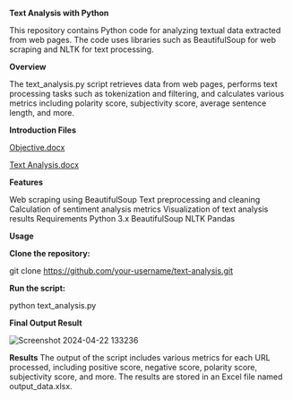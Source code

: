 
**Text Analysis with Python**

This repository contains Python code for analyzing textual data extracted from web pages. The code uses libraries such as BeautifulSoup for web scraping and NLTK for text processing.


**Overview**


The text_analysis.py script retrieves data from web pages, performs text processing tasks such as tokenization and filtering, and calculates various metrics including polarity score, subjectivity score, average sentence length, and more.


**Introduction Files**


[Objective.docx](https://github.com/shivam-th11/BlackCoffer-Text-Analysis/files/15059784/Objective.docx)


[Text Analysis.docx](https://github.com/shivam-th11/BlackCoffer-Text-Analysis/files/15059802/Text.Analysis.docx)


**Features**


Web scraping using BeautifulSoup
Text preprocessing and cleaning
Calculation of sentiment analysis metrics
Visualization of text analysis results
Requirements
Python 3.x
BeautifulSoup
NLTK
Pandas

**Usage**

**Clone the repository:**

git clone https://github.com/your-username/text-analysis.git

**Run the script:**

python text_analysis.py

**Final Output Result**

![Screenshot 2024-04-22 133236](https://github.com/shivam-th11/BlackCoffer-Text-Analysis/assets/151666394/3c0a4696-240e-43e8-af12-50f1138da860)






**Results**
The output of the script includes various metrics for each URL processed, including positive score, negative score, polarity score, subjectivity score, and more. The results are stored in an Excel file named output_data.xlsx.
